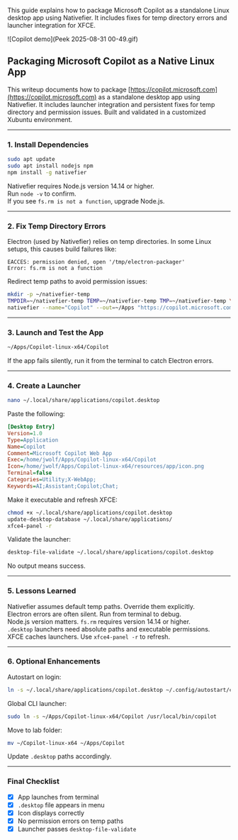 This guide explains how to package Microsoft Copilot as a standalone Linux desktop app using Nativefier. It includes fixes for temp directory errors and launcher integration for XFCE.

![Copilot demo](Peek 2025-08-31 00-49.gif)

## Packaging Microsoft Copilot as a Native Linux App

This writeup documents how to package [https://copilot.microsoft.com](https://copilot.microsoft.com) as a standalone desktop app using Nativefier. It includes launcher integration and persistent fixes for temp directory and permission issues. Built and validated in a customized Xubuntu environment.

---

### 1. Install Dependencies

```bash
sudo apt update
sudo apt install nodejs npm
npm install -g nativefier
```

Nativefier requires Node.js version 14.14 or higher.  
Run `node -v` to confirm.  
If you see `fs.rm is not a function`, upgrade Node.js.

---

### 2. Fix Temp Directory Errors

Electron (used by Nativefier) relies on temp directories. In some Linux setups, this causes build failures like:

```
EACCES: permission denied, open '/tmp/electron-packager'
Error: fs.rm is not a function
```

Redirect temp paths to avoid permission issues:

```bash
mkdir -p ~/nativefier-temp
TMPDIR=~/nativefier-temp TEMP=~/nativefier-temp TMP=~/nativefier-temp \
nativefier --name="Copilot" --out=~/Apps "https://copilot.microsoft.com"
```

---

### 3. Launch and Test the App

```bash
~/Apps/Copilot-linux-x64/Copilot
```

If the app fails silently, run it from the terminal to catch Electron errors.

---

### 4. Create a Launcher

```bash
nano ~/.local/share/applications/copilot.desktop
```

Paste the following:

```ini
[Desktop Entry]
Version=1.0
Type=Application
Name=Copilot
Comment=Microsoft Copilot Web App
Exec=/home/jwolf/Apps/Copilot-linux-x64/Copilot
Icon=/home/jwolf/Apps/Copilot-linux-x64/resources/app/icon.png
Terminal=false
Categories=Utility;X-WebApp;
Keywords=AI;Assistant;Copilot;Chat;
```

Make it executable and refresh XFCE:

```bash
chmod +x ~/.local/share/applications/copilot.desktop
update-desktop-database ~/.local/share/applications/
xfce4-panel -r
```

Validate the launcher:

```bash
desktop-file-validate ~/.local/share/applications/copilot.desktop
```

No output means success.

---

### 5. Lessons Learned

Nativefier assumes default temp paths. Override them explicitly.  
Electron errors are often silent. Run from terminal to debug.  
Node.js version matters. `fs.rm` requires version 14.14 or higher.  
`.desktop` launchers need absolute paths and executable permissions.  
XFCE caches launchers. Use `xfce4-panel -r` to refresh.

---

### 6. Optional Enhancements

Autostart on login:

```bash
ln -s ~/.local/share/applications/copilot.desktop ~/.config/autostart/copilot.desktop
```

Global CLI launcher:

```bash
sudo ln -s ~/Apps/Copilot-linux-x64/Copilot /usr/local/bin/copilot
```

Move to lab folder:

```bash
mv ~/Copilot-linux-x64 ~/Apps/Copilot
```

Update `.desktop` paths accordingly.

---

### Final Checklist

- [x] App launches from terminal  
- [x] `.desktop` file appears in menu  
- [x] Icon displays correctly  
- [x] No permission errors on temp paths  
- [x] Launcher passes `desktop-file-validate`
